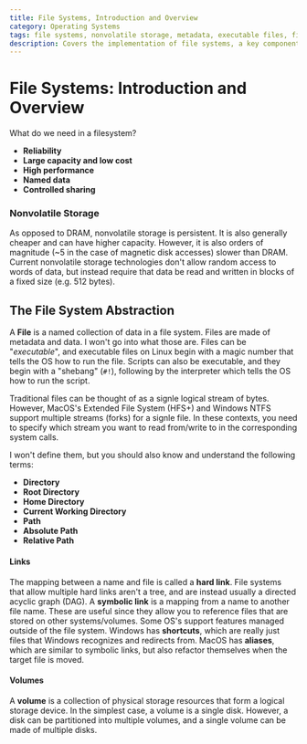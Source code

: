 ```yaml
---
title: File Systems, Introduction and Overview
category: Operating Systems
tags: file systems, nonvolatile storage, metadata, executable files, file streams
description: Covers the implementation of file systems, a key component of operating systems that provides a standardized interface for managing nonvolatile storage. Discusses the file system abstraction, including concepts like volumes and links, and how it enables efficient organization and access of data on storage devices.
---
```


# File Systems: Introduction and Overview

What do we need in a filesystem?

- **Reliability**
- **Large capacity and low cost**
- **High performance**
- **Named data**
- **Controlled sharing**

### Nonvolatile Storage

As opposed to DRAM, nonvolatile storage is persistent. It is also generally cheaper and can have higher capacity. However, it is also orders of magnitude (~5 in the case of magnetic disk accesses) slower than DRAM. Current nonvolatile storage technologies don't allow random access to words of data, but instead require that data be read and written in blocks of a fixed size (e.g. 512 bytes).

## The File System Abstraction

A **File** is a named collection of data in a file system. Files are made of metadata and data. I won't go into what those are. Files can be "*executable*", and executable files on Linux begin with a magic number that tells the OS how to run the file. Scripts can also be executable, and they begin with a "shebang" (`#!`), following by the interpreter which tells the OS how to run the script.

Traditional files can be thought of as a signle logical stream of bytes. However, MacOS's Extended File System (HFS+) and Windows NTFS support multiple streams (forks) for a signle file. In these contexts, you need to specify which stream you want to read from/write to in the corresponding system calls.

I won't define them, but you should also know and understand the following terms:

- **Directory**
- **Root Directory**
- **Home Directory**
- **Current Working Directory**
- **Path**
- **Absolute Path**
- **Relative Path**

#### Links

The mapping between a name and file is called a **hard link**. File systems that allow multiple hard links aren't a tree, and are instead usually a directed acyclic graph (DAG). A **symbolic link** is a mapping from a name to another file name. These are useful since they allow you to reference files that are stored on other systems/volumes. Some OS's support features managed outside of the file system. Windows has **shortcuts**, which are really just files that Windows recognizes and redirects from. MacOS has **aliases**, which are similar to symbolic links, but also refactor themselves when the target file is moved.

#### Volumes

A **volume** is a collection of physical storage resources that form a logical storage device. In the simplest case, a volume is a single disk. However, a disk can be partitioned into multiple volumes, and a single volume can be made of multiple disks.